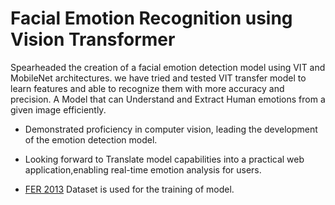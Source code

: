 # Facial Emotion Recognition using Vision Transformer
 
Spearheaded the creation of a facial emotion detection model using VIT and MobileNet architectures.
we have tried and tested VIT transfer model to learn features and able to recognize them with more accuracy and precision.
A Model that can Understand and Extract Human emotions from a given image efficiently.

- Demonstrated proficiency in computer vision, leading the development of the emotion detection model.

- Looking forward to Translate model capabilities into a practical web application,enabling real-time emotion analysis for users.

- [FER 2013](https://www.kaggle.com/datasets/msambare/fer2013) Dataset is used for the training of model.

